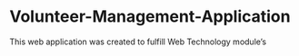 # Volunteer-Management-Application
This web application was created to fulfill Web Technology module’s
